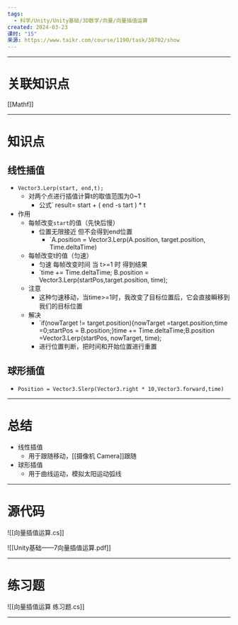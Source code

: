 ```yaml
---
tags:
  - 科学/Unity/Unity基础/3D数学/向量/向量插值运算
created: 2024-03-23
课时: "15"
来源: https://www.taikr.com/course/1190/task/38702/show
---
```


---
# 关联知识点

[[Mathf]]

---
# 知识点


## 线性插值

- `Vector3.Lerp(start, end,t);`
	- 对两个点进行插值计算t的取值范围为0~1
		- 公式` result= start + ( end -s tart ) * t
- 作用
	- 每帧改变`start`的值（先快后慢）
		- 位置无限接近 但不会得到end位置
			- `A.position = Vector3.Lerp(A.position, target.position, Time.deltaTime)
	- 每帧改变t的值（匀速）
		- 匀速 每帧改变时间 当 t>=1 时 得到结果
		- `time += Time.deltaTime; B.position = Vector3.Lerp(startPos,target.position, time);
	- 注意
		- 这种匀速移动，当time>=1时，我改变了目标位置后，它会直接瞬移到我们的目标位置
	- 解决
		- `if(nowTarget != target.position){nowTarget =target.position;time =0;startPos = B.position;}time += Time.deltaTime;B.position =Vector3.Lerp(startPos, nowTarget, time);
		- 进行位置判断，把时间和开始位置进行重置
## 球形插值

- `Position = Vector3.Slerp(Vector3.right * 10,Vector3.forward,time)`



---
# 总结

- 线性插值
	- 用于跟随移动，[[摄像机 Camera]]跟随
- 球形插值
	- 用于曲线运动，模拟太阳运动弧线

---
# 源代码

![[向量插值运算.cs]]

![[Unity基础——7向量插值运算.pdf]]

---
# 练习题

![[向量插值运算 练习题.cs]]

---
